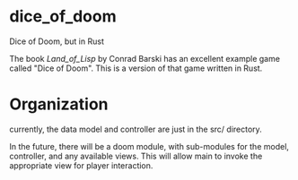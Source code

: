 # dice_of_doom
Dice of Doom, but in Rust

The book _Land_of_Lisp_ by Conrad Barski has an excellent example game called "Dice of Doom". This is a version of that game written in Rust.

# Organization
currently, the data model and controller are just in the src/ directory.

In the future, there will be a doom module, with sub-modules for the model, controller, and any available views. This will allow main to invoke the appropriate view for player interaction.

